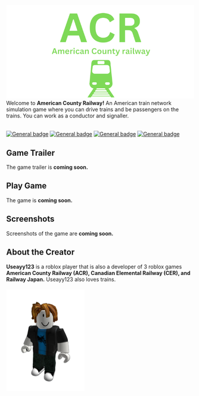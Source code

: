 ![alt text](https://raw.githubusercontent.com/Ishaanlikescandy/acr/main/ACR-removebg-preview.png)
Welcome to **American County Railway!** An American train network simulation game where you can drive trains and be passengers on the trains. You can work as a conductor and signaller.
######
[![General badge](https://img.shields.io/badge/Watch-Trailer-red.svg)]()
[![General badge](https://img.shields.io/badge/Play-ACR-success.svg)]()
[![General badge](https://img.shields.io/badge/View-Screenshots-yellow.svg)]()
[![General badge](https://img.shields.io/badge/Creators-Profile-informational.svg)](https://web.roblox.com/users/1634365729/profile)
## Game Trailer
The game trailer is **coming soon.**
## Play Game
The game is **coming soon.**
## Screenshots
Screenshots of the game are **coming soon.**
## About the Creator
**Useayy123** is a roblox player that is also a developer of 3 roblox games **American County Railway (ACR), Canadian Elemental Railway (CER), and Railway Japan.** Useayy123 also loves trains.
####
![alt text](https://raw.githubusercontent.com/Ishaanlikescandy/acr/main/useayy123-removebg-preview.png)
